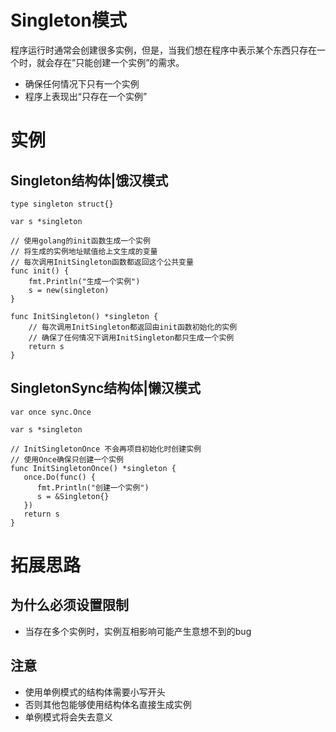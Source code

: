 # Singleton模式

程序运行时通常会创建很多实例，但是，当我们想在程序中表示某个东西只存在一个时，就会存在”只能创建一个实例”的需求。



* 确保任何情况下只有一个实例
* 程序上表现出“只存在一个实例”

# 实例

## Singleton结构体|饿汉模式

~~~ golang
type singleton struct{}

var s *singleton

// 使用golang的init函数生成一个实例
// 将生成的实例地址赋值给上文生成的变量
// 每次调用InitSingleton函数都返回这个公共变量
func init() {
	fmt.Println("生成一个实例")
	s = new(singleton)
}

func InitSingleton() *singleton {
	// 每次调用InitSingleton都返回由init函数初始化的实例
	// 确保了任何情况下调用InitSingleton都只生成一个实例
	return s
}
~~~

## SingletonSync结构体|懒汉模式

```golang
var once sync.Once

var s *singleton

// InitSingletonOnce 不会再项目初始化时创建实例
// 使用Once确保只创建一个实例
func InitSingletonOnce() *singleton {
   once.Do(func() {
      fmt.Println("创建一个实例")
      s = &Singleton{}
   })
   return s
}
```

# 拓展思路

## 为什么必须设置限制

* 当存在多个实例时，实例互相影响可能产生意想不到的bug

## 注意

* 使用单例模式的结构体需要小写开头
* 否则其他包能够使用结构体名直接生成实例
* 单例模式将会失去意义